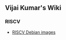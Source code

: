 ## Vijai Kumar's Wiki

### RISCV
- [RISCV Debian images](https://github.com/vj-kumar/meta-riscv/wiki/RISCV-Debian-images)
